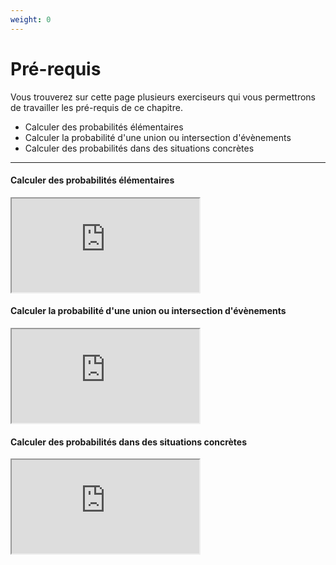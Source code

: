 ```yaml
---
weight: 0
---
```


# Pré-requis

Vous trouverez sur cette page plusieurs exerciseurs qui vous permettrons de travailler les pré-requis de ce chapitre. 

- Calculer des probabilités élémentaires
- Calculer la probabilité d'une union ou intersection d'évènements
- Calculer des probabilités dans des situations concrètes

---

#### Calculer des probabilités élémentaires

<iframe src="https://coopmaths.fr/alea/?EEEE2e0a294917e526f314c90f22272e13bc13fd11a80f2717ea0f1d17e612c72d0a151f2922132b26f117e60f2f181a2a762e5e0f1e2d0a13fe133612d112c72d9a2d9d27921a6e2a742e0127c7111127c8111d2cd8268a26922a7a2d56139e1a400e8714d6169810d2139e1a400e8714d616910e8714d813f2139e197e2ada2b4d262e2cce0073" class="exerciseur" allowfullscreen></iframe>

#### Calculer la probabilité d'une union ou intersection d'évènements

<iframe src="https://coopmaths.fr/alea/?EEEE2e0a2949181a25f814f70f22272e13bc13fd11ab0f2717ea0f1d17e612c72d0a15832922132b26f117e60f2f181a2a762e5e0f1e2d0a13fe133612d112c72d9a2d9d27921a6e2a742e0127c7111925f02c132b9f2627295129590e8714d813f2139e197e11110e8714c715d22b3e11222b422bab111c2dc029532d962cdc27b82d9a2bab11110e8714c71582139e1a400e8714d6169b0e8714d813f2139e197d2b3e2ada2b4d0073" class="exerciseur" allowfullscreen></iframe>

#### Calculer des probabilités dans des situations concrètes

<iframe src="https://coopmaths.fr/alea/?EEEE2e0a29491816278d158f0f22272e13bc13fd11ac0f2717ea0f1d17e612c72d0a15832922132b26f117e60f2f181a2a762e5e0f1e2d0a13fe133612d112c72d9a2d9d27921a6e2a742e0127c7111127c8111d2cd8268a26922a7a2d56139e1a400e8714d61698111126332cf827562cf82d362da6263929542b4c11102bab26ff0e8714d813f2139e197d2d960073" class="exerciseur" allowfullscreen></iframe>